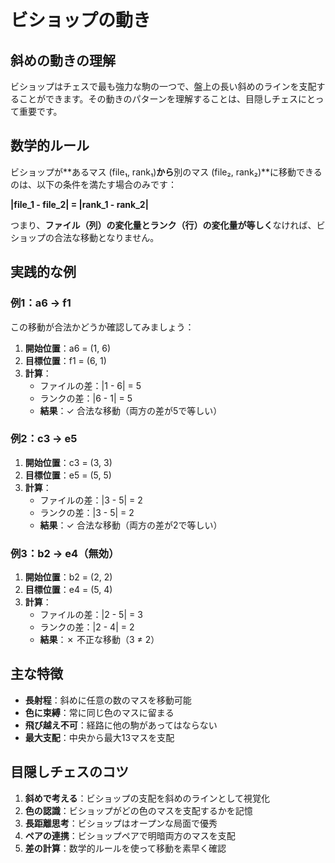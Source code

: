 # ビショップの動き

## 斜めの動きの理解

ビショップはチェスで最も強力な駒の一つで、盤上の長い斜めのラインを支配することができます。その動きのパターンを理解することは、目隠しチェスにとって重要です。

## 数学的ルール

ビショップが**あるマス (file₁, rank₁)**から**別のマス (file₂, rank₂)**に移動できるのは、以下の条件を満たす場合のみです：

**|file_1 - file_2| = |rank_1 - rank_2|**

つまり、**ファイル（列）の変化量とランク（行）の変化量が等しく**なければ、ビショップの合法な移動となりません。

## 実践的な例

### 例1：a6 → f1

この移動が合法かどうか確認してみましょう：

1. **開始位置**：a6 = (1, 6)
2. **目標位置**：f1 = (6, 1)
3. **計算**：
   - ファイルの差：|1 - 6| = 5
   - ランクの差：|6 - 1| = 5
   - **結果**：✓ 合法な移動（両方の差が5で等しい）

### 例2：c3 → e5

1. **開始位置**：c3 = (3, 3)
2. **目標位置**：e5 = (5, 5)
3. **計算**：
   - ファイルの差：|3 - 5| = 2
   - ランクの差：|3 - 5| = 2
   - **結果**：✓ 合法な移動（両方の差が2で等しい）

### 例3：b2 → e4（無効）

1. **開始位置**：b2 = (2, 2)
2. **目標位置**：e4 = (5, 4)
3. **計算**：
   - ファイルの差：|2 - 5| = 3
   - ランクの差：|2 - 4| = 2
   - **結果**：✗ 不正な移動（3 ≠ 2）

## 主な特徴

- **長射程**：斜めに任意の数のマスを移動可能
- **色に束縛**：常に同じ色のマスに留まる
- **飛び越え不可**：経路に他の駒があってはならない
- **最大支配**：中央から最大13マスを支配

## 目隠しチェスのコツ

1. **斜めで考える**：ビショップの支配を斜めのラインとして視覚化
2. **色の認識**：ビショップがどの色のマスを支配するかを記憶
3. **長距離思考**：ビショップはオープンな局面で優秀
4. **ペアの連携**：ビショップペアで明暗両方のマスを支配
5. **差の計算**：数学的ルールを使って移動を素早く確認